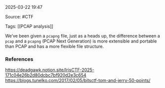 
2025-03-22 19:47

Source: #CTF 

Tags: [[PCAP analysis]]

We’ve been given a `pcapng` file, just as a heads up, the difference between a `pcap` and a `pcapng` (PCAP Next Generation) is more extensible and portable than PCAP and has a more flexible file structure.

### References
https://deadgawk.notion.site/IrisCTF-2025-171c04e26b2d80dcbc7bf920d2e3c654
https://blogs.tunelko.com/2017/02/05/bitsctf-tom-and-jerry-50-points/